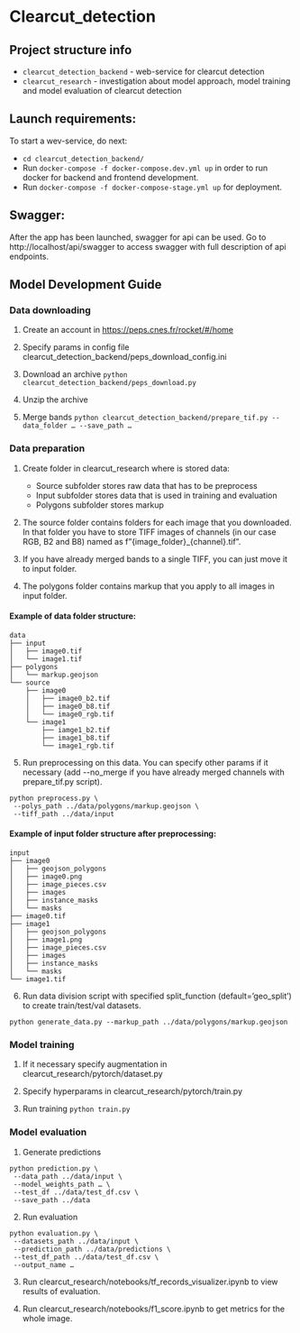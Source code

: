 # Clearcut_detection  

## Project structure info
 * `clearcut_detection_backend` - web-service for clearcut detection
 * `clearcut_research` - investigation about model approach, model training and model evaluation of clearcut detection
 
 ## Launch requirements:  
To start a wev-service, do next:
* `cd clearcut_detection_backend/`  
* Run `docker-compose -f docker-compose.dev.yml up` in order to run docker for backend and frontend development.  
* Run `docker-compose -f docker-compose-stage.yml up` for deployment.

## Swagger:  
After the app has been launched, swagger for api can be used. Go to http://localhost/api/swagger to access swagger with full description of api endpoints.

## Model Development Guide
### Data downloading
1) Create an account in https://peps.cnes.fr/rocket/#/home

2) Specify params in config file clearcut_detection_backend/peps_download_config.ini

3) Download an archive `python clearcut_detection_backend/peps_download.py`

4) Unzip the archive

5) Merge bands `python clearcut_detection_backend/prepare_tif.py --data_folder … --save_path …`

### Data preparation
1) Create folder in clearcut_research where is stored data:
   * Source subfolder stores raw data that has to be preprocess
   * Input subfolder stores data that is used in training and evaluation
   * Polygons subfolder stores markup

2) The source folder contains folders for each image that you downloaded. In that folder you have to store TIFF images of channels (in our case RGB, B2 and B8) named as f”{image_folder}\_{channel}.tif”.

3) If you have already merged bands to a single TIFF, you can just move it to input folder.

4) The polygons folder contains markup that you apply to all images in input folder.

#### Example of data folder structure:
```
data
├── input
│   ├── image0.tif
│   └── image1.tif
├── polygons
│   └── markup.geojson
└── source
    ├── image0
    │   ├── image0_b2.tif
    │   ├── image0_b8.tif
    │   └── image0_rgb.tif
    └── image1
        ├── iamge1_b2.tif
        ├── image1_b8.tif
        └── image1_rgb.tif
```
5) Run preprocessing on this data. You can specify other params if it necessary (add --no_merge if you have already merged channels with prepare_tif.py script).
```
python preprocess.py \
 --polys_path ../data/polygons/markup.geojson \
 --tiff_path ../data/input
```

#### Example of input folder structure after preprocessing:
```
input
├── image0
│   ├── geojson_polygons
│   ├── image0.png
│   ├── image_pieces.csv
│   ├── images
│   ├── instance_masks
│   └── masks
├── image0.tif
├── image1
│   ├── geojson_polygons
│   ├── image1.png
│   ├── image_pieces.csv
│   ├── images
│   ├── instance_masks
│   └── masks
└── image1.tif
```
6) Run data division script with specified split_function (default=’geo_split’) to create train/test/val datasets.
```
python generate_data.py --markup_path ../data/polygons/markup.geojson
```

### Model training
1) If it necessary specify augmentation in clearcut_research/pytorch/dataset.py

2) Specify hyperparams in clearcut_research/pytorch/train.py

3) Run training `python train.py`

### Model evaluation
1) Generate predictions 
```
python prediction.py \
 --data_path ../data/input \
 --model_weights_path … \
 --test_df ../data/test_df.csv \
 --save_path ../data
```  
2) Run evaluation
```
python evaluation.py \
 --datasets_path ../data/input \
 --prediction_path ../data/predictions \
 --test_df_path ../data/test_df.csv \
 --output_name …
```
3) Run clearcut_research/notebooks/tf_records_visualizer.ipynb to view results of evaluation.

4) Run clearcut_research/notebooks/f1_score.ipynb to get metrics for the whole image.

